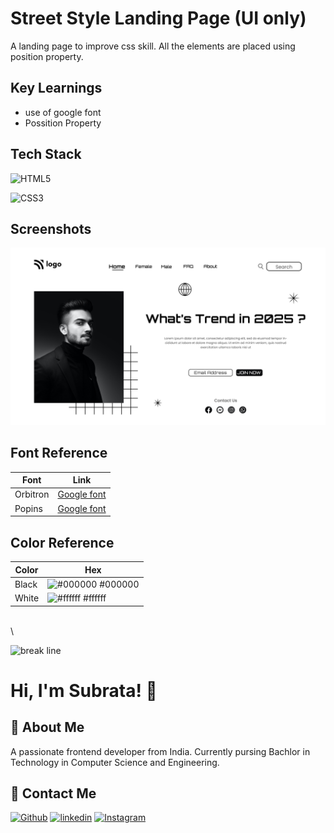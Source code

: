 # Street Style Landing Page (UI only)

A landing page to improve css skill. All the elements are placed using position property.

## Key Learnings

- use of google font
- Possition Property

## Tech Stack

![HTML5](https://img.shields.io/badge/HTML5-E34F26?style=for-the-badge&logo=html5&logoColor=white)

![CSS3](https://img.shields.io/badge/CSS3-1572B6?style=for-the-badge&logo=css3&logoColor=white)

## Screenshots

![App Screenshot](./assets/1.png)

## Font Reference

| Font     | Link                                                                     |
| -------- | ------------------------------------------------------------------------ |
| Orbitron | [Google font](https://fonts.google.com/specimen/Orbitron?query=orbitron) |
| Popins   | [Google font](https://fonts.google.com/specimen/Poppins?query=pop)       |

## Color Reference

| Color | Hex                                                              |
| ----- | ---------------------------------------------------------------- |
| Black | ![#000000](https://via.placeholder.com/10/000000?text=+) #000000 |
| White | ![#ffffff](https://via.placeholder.com/10/ffffff?text=+) #ffffff |

\
\

![break line](https://www.animatedimages.org/data/media/562/animated-line-image-0184.gif)

# Hi, I'm Subrata! 👋

## 🚀 About Me

A passionate frontend developer from India. Currently pursing Bachlor in Technology in Computer Science and Engineering.

## 🔗 Contact Me

[![Github](https://img.shields.io/badge/github-%23121011.svg?style=for-the-badge&logo=github&logoColor=white)](https://github.com/subrataSamartha)
[![linkedin](https://img.shields.io/badge/linkedin-0A66C2?style=for-the-badge&logo=linkedin&logoColor=white)](https://www.linkedin.com/in/subrata-samartha-3347aa203/)
[![Instagram](https://img.shields.io/badge/Instagram-%23E4405F.svg?style=for-the-badge&logo=Instagram&logoColor=white)](https://www.instagram.com/subrat_samarth/)
